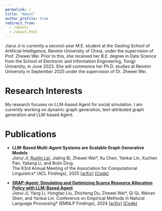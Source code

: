 ```yaml
---
permalink: /
title: "About"
author_profile: true
redirect_from: 
  - /about/
  - /about.html
---
```


Jiarui Ji is currently a second-year  M.E. student at the Gaoling School of Artificial Intelligence, Renmin University of China, under the supervision of Prof. Zhewei Wei. Prior to this, she received her B.E. degree in Data Science from the School of Electronic and Information Engineering, Tongji University, in June 2023. She will commence her Ph.D. studies at Renmin University in September 2025 under the supervision of Dr. Zhewei Wei.


# Research Interests
My research focuses on LLM-based Agent for social simulation. I am currently working on dynamic graph generation, text-attributed graph generation and LLM-based Agent.

# Publications
- **LLM-Based Multi-Agent Systems are Scalable Graph Generative Models**  
  *Jiarui Ji*, [Runlin Lei](https://leirunlin.github.io/), Jialing Bi, Zhewei Wei\*, Xu Chen, Yankai Lin, Xuchen Pan, Yaliang Li, and Bolin Ding.  
  The 63rd Annual Meeting of the Association for Computational Linguistics* (ACL Findings), 2025
  [\[arXiv\]](http://arxiv.org/abs/2410.09824) [\[Code\]](https://github.com/Ji-Cather/GraphAgent)

- **[SRAP-Agent: Simulating and Optimizing Scarce Resource Allocation Policy with LLM-Based Agent](https://aclanthology.org/2024.findings-emnlp.15/)**  
  *Jiarui Ji*, Yang Li, Hongtao Liu, Zhicheng Du, Zhewei Wei\*, Qi Qi, Weiran Shen, and Yankai Lin.
  Conference on Empirical Methods in Natural Language Processing* (EMNLP Findings), 2024
  [\[arXiv\]](http://arxiv.org/abs/2410.14152) [\[Code\]](https://github.com/jijiarui-cather/SRAPAgent_Framework)
